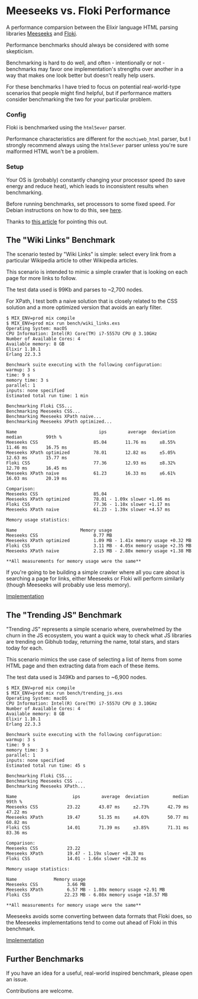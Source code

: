 # Meeseeks vs. Floki Performance

A performance comparsion between the Elixir language HTML parsing libraries [Meeseeks](https://github.com/mischov/meeseeks) and [Floki](https://github.com/philss/floki).

Performance benchmarks should always be considered with some skepticism.

Benchmarking is hard to do well, and often - intentionally or not - benchmarks may favor one implementation's strengths over another in a way that makes one look better but doesn't really help users.

For these benchmarks I have tried to focus on potential real-world-type scenarios that people might find helpful, but if performance matters consider benchmarking the two for your particular problem.

### Config

Floki is benchmarked using the `html5ever` parser.

Performance characteristics are different for the `mochiweb_html` parser, but I strongly recommend always using the `html5ever` parser unless you're sure malformed HTML won't be a problem.

### Setup

Your OS is (probably) constantly changing your processor speed (to save energy and reduce heat), which leads to inconsistent results when benchmarking.

Before running benchmarks, set processors to some fixed speed. For Debian instructions on how to do this, see [here](https://wiki.debian.org/HowTo/CpuFrequencyScaling).

Thanks to [this article](https://medium.com/learn-elixir/speed-up-data-access-in-elixir-842617030514) for pointing this out.

## The "Wiki Links" Benchmark

The scenario tested by "Wiki Links" is simple: select every link from a particular Wikipedia article to other Wikipedia articles.

This scenario is intended to mimic a simple crawler that is looking on each page for more links to follow.

The test data used is 99Kb and parses to ~2,700 nodes.

For XPath, I test both a naive solution that is closely related to the CSS solution and a more optimized version that avoids an early filter.

```
$ MIX_ENV=prod mix compile
$ MIX_ENV=prod mix run bench/wiki_links.exs
Operating System: macOS
CPU Information: Intel(R) Core(TM) i7-5557U CPU @ 3.10GHz
Number of Available Cores: 4
Available memory: 8 GB
Elixir 1.10.1
Erlang 22.3.3

Benchmark suite executing with the following configuration:
warmup: 3 s
time: 9 s
memory time: 3 s
parallel: 1
inputs: none specified
Estimated total run time: 1 min

Benchmarking Floki CSS...
Benchmarking Meeseeks CSS...
Benchmarking Meeseeks XPath naive...
Benchmarking Meeseeks XPath optimized...

Name                               ips        average  deviation         median         99th %
Meeseeks CSS                     85.04       11.76 ms     ±8.55%       11.46 ms       16.75 ms
Meeseeks XPath optimized         78.01       12.82 ms     ±5.05%       12.63 ms       15.77 ms
Floki CSS                        77.36       12.93 ms     ±8.32%       12.70 ms       16.45 ms
Meeseeks XPath naive             61.23       16.33 ms     ±6.61%       16.03 ms       20.19 ms

Comparison: 
Meeseeks CSS                     85.04
Meeseeks XPath optimized         78.01 - 1.09x slower +1.06 ms
Floki CSS                        77.36 - 1.10x slower +1.17 ms
Meeseeks XPath naive             61.23 - 1.39x slower +4.57 ms

Memory usage statistics:

Name                        Memory usage
Meeseeks CSS                     0.77 MB
Meeseeks XPath optimized         1.09 MB - 1.41x memory usage +0.32 MB
Floki CSS                        3.11 MB - 4.05x memory usage +2.35 MB
Meeseeks XPath naive             2.15 MB - 2.80x memory usage +1.38 MB

**All measurements for memory usage were the same**
```

If you're going to be building a simple crawler where all you care about is searching a page for links, either Meeseeks or Floki will perform similarly (though Meeseeks will probably use less memory).

[Implementation](https://github.com/mischov/meeseeks_floki_bench/blob/master/lib/meeseeks_floki_bench/wiki_links.ex)

## The "Trending JS" Benchmark

"Trending JS" represents a simple scenario where, overwhelmed by the churn in the JS ecosystem, you want a quick way to check what JS libraries are trending on Gibhub today, returning the name, total stars, and stars today for each.

This scenario mimics the use case of selecting a list of items from some HTML page and then extracting data from each of these items.

The test data used is 349Kb and parses to ~6,900 nodes.

```
$ MIX_ENV=prod mix compile
$ MIX_ENV=prod mix run bench/trending_js.exs
Operating System: macOS
CPU Information: Intel(R) Core(TM) i7-5557U CPU @ 3.10GHz
Number of Available Cores: 4
Available memory: 8 GB
Elixir 1.10.1
Erlang 22.3.3

Benchmark suite executing with the following configuration:
warmup: 3 s
time: 9 s
memory time: 3 s
parallel: 1
inputs: none specified
Estimated total run time: 45 s

Benchmarking Floki CSS...
Benchmarking Meeseeks CSS ...
Benchmarking Meeseeks XPath...

Name                     ips        average  deviation         median         99th %
Meeseeks CSS           23.22       43.07 ms     ±2.73%       42.79 ms       47.22 ms
Meeseeks XPath         19.47       51.35 ms     ±4.03%       50.77 ms       60.82 ms
Floki CSS              14.01       71.39 ms     ±3.85%       71.31 ms       83.36 ms

Comparison: 
Meeseeks CSS           23.22
Meeseeks XPath         19.47 - 1.19x slower +8.28 ms
Floki CSS              14.01 - 1.66x slower +28.32 ms

Memory usage statistics:

Name              Memory usage
Meeseeks CSS           3.66 MB
Meeseeks XPath         6.57 MB - 1.80x memory usage +2.91 MB
Floki CSS             22.23 MB - 6.08x memory usage +18.57 MB

**All measurements for memory usage were the same**
```

Meeseeks avoids some converting between data formats that Floki does, so the Meeseeks implementations tend to come out ahead of Floki in this benchmark.

[Implementation](https://github.com/mischov/meeseeks_floki_bench/blob/master/lib/meeseeks_floki_bench/trending_js.ex)

## Further Benchmarks

If you have an idea for a useful, real-world inspired benchmark, please open an issue.

Contributions are welcome.
